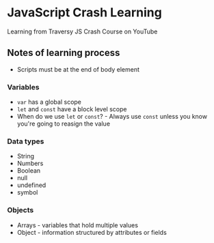 # JavaScript Crash Learning

Learning from Traversy JS Crash Course on YouTube

## Notes of learning process

* Scripts must be at the end of body element

### Variables

* `var` has a global scope
* `let` and `const` have a block level scope
* When do we use `let` or `const`? - Always use `const` unless you know you're going to reasign the value

### Data types

* String
* Numbers
* Boolean
* null
* undefined
* symbol

### Objects

* Arrays - variables that hold multiple values
* Object - information structured by attributes or fields